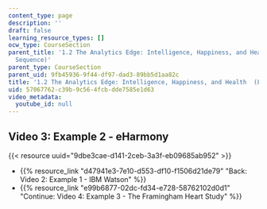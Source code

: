 ```yaml
---
content_type: page
description: ''
draft: false
learning_resource_types: []
ocw_type: CourseSection
parent_title: '1.2 The Analytics Edge: Intelligence, Happiness, and Health  (Lecture
  Sequence)'
parent_type: CourseSection
parent_uid: 9fb45936-9f44-df97-dad3-89bb5d1aa82c
title: '1.2 The Analytics Edge: Intelligence, Happiness, and Health  (Lecture Sequence)'
uid: 57067762-c39b-9c56-4fcb-dde7585e1d63
video_metadata:
  youtube_id: null
---
```

## Video 3: Example 2 - eHarmony

{{< resource uuid="9dbe3cae-d141-2ceb-3a3f-eb09685ab952" >}}

- {{% resource_link "d47941e3-7e10-d553-df10-f1506d21de79" "Back: Video 2: Example 1 - IBM Watson" %}}
- {{% resource_link "e99b6877-02dc-fd34-e728-58762102d0d1" "Continue: Video 4: Example 3 - The Framingham Heart Study" %}}
